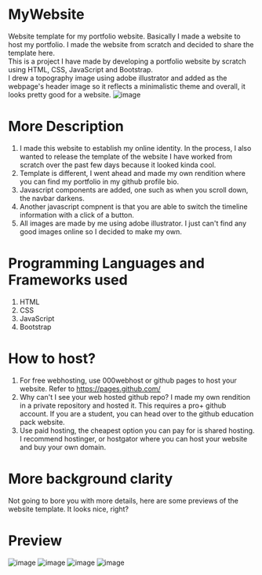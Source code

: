 # MyWebsite
Website template for my portfolio website.
Basically I made a website to host my portfolio. I made the website from scratch and decided to share the template here.<br>
This is a project I have made by developing a portfolio website by scratch using HTML, CSS, JavaScript and Bootstrap.<br>
I drew a topography image using adobe illustrator and added as the webpage's header image so it reflects a minimalistic theme and overall, it looks pretty good for a website.
![image](https://user-images.githubusercontent.com/39120147/206888039-9fdde980-81ac-4b9e-8242-23d236605a24.png)
# More Description
1. I made this website to establish my online identity. In the process, I also wanted to release the template of the website I have worked from scratch over the past few days because it looked kinda cool.
2. Template is different, I went ahead and made my own rendition where you can find my portfolio in my github profile bio.
3. Javascript components are added, one such as when you scroll down, the navbar darkens.
4. Another javascript compnent is that you are able to switch the timeline information with a click of a button.
5. All images are made by me using adobe illustrator. I just can't find any good images online so I decided to make my own.

# Programming Languages and Frameworks used
1. HTML
2. CSS
3. JavaScript
4. Bootstrap

# How to host?
1. For free webhosting, use 000webhost or github pages to host your website. Refer to https://pages.github.com/
2. Why can't I see your web hosted github repo? I made my own rendition in a private repository and hosted it. This requires a pro+ github account. If you are a student, you can head over to the github education pack website.
3. Use paid hosting, the cheapest option you can pay for is shared hosting. I recommend hostinger, or hostgator where you can host your website and buy your own domain.

# More background clarity
Not going to bore you with more details, here are some previews of the website template. It looks nice, right?

# Preview
![image](https://user-images.githubusercontent.com/39120147/207073801-762f82c6-e923-4cab-a6c5-6383fa061ba0.png)
![image](https://user-images.githubusercontent.com/39120147/207074053-f91ec83f-ff22-4d56-9fcf-128f1f35d5b3.png)
![image](https://user-images.githubusercontent.com/39120147/207074371-226fa6b4-b5b4-40d4-9ab3-304b69d363e6.png)
![image](https://user-images.githubusercontent.com/39120147/207074182-cddad726-eb47-4e88-a6a6-bbe983630897.png)
